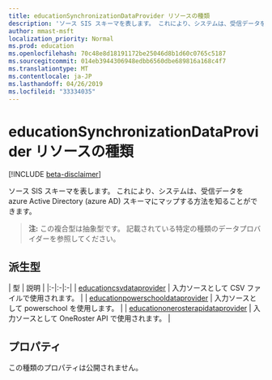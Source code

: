 ```yaml
---
title: educationSynchronizationDataProvider リソースの種類
description: 'ソース SIS スキーマを表します。 これにより、システムは、受信データを azure Active Directory (azure AD) スキーマにマップする方法を知ることができます。 '
author: mmast-msft
localization_priority: Normal
ms.prod: education
ms.openlocfilehash: 70c48e8d18191172be25046d8b1d60c0765c5187
ms.sourcegitcommit: 014eb3944306948edbb6560dbe689816a168c4f7
ms.translationtype: MT
ms.contentlocale: ja-JP
ms.lasthandoff: 04/26/2019
ms.locfileid: "33334035"
---
```

# <a name="educationsynchronizationdataprovider-resource-type"></a>educationSynchronizationDataProvider リソースの種類

[!INCLUDE [beta-disclaimer](../../includes/beta-disclaimer.md)]

ソース SIS スキーマを表します。 これにより、システムは、受信データを azure Active Directory (azure AD) スキーマにマップする方法を知ることができます。

> **注:** この複合型は抽象型です。 記載されている特定の種類のデータプロバイダーを参照してください。

## <a name="derived-types"></a>派生型
| 型 | 説明 |
|:-|:-|:-|
| [educationcsvdataprovider](educationcsvdataprovider.md) | 入力ソースとして CSV ファイルで使用されます。 |
| [educationpowerschooldataprovider](educationpowerschooldataprovider.md) | 入力ソースとして powerschool を使用します。 |
| [educationonerosterapidataprovider](educationonerosterapidataprovider.md) | 入力ソースとして OneRoster API で使用されます。 |

## <a name="properties"></a>プロパティ

この種類のプロパティは公開されません。
